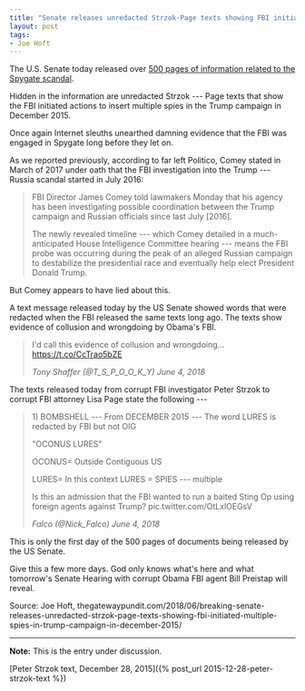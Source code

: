 ```yaml
---
title: "Senate releases unredacted Strzok-Page texts showing FBI initiated MULTIPLE SPIES in Trump campaign in December 2015"
layout: post
tags:
- Joe Hoft
---
```


The U.S. Senate today released over [500 pages of information related to the Spygate scandal](https://www.hsgac.senate.gov/wp-content/uploads/imo/media/doc/Appendix%20C%20-%20Documents.pdf).

Hidden in the information are unredacted Strzok --- Page texts that show the FBI initiated actions to insert multiple spies in the Trump campaign in December 2015.

Once again Internet sleuths unearthed damning evidence that the FBI was engaged in Spygate long before they let on.

As we reported previously, according to far left Politico, Comey stated in March of 2017 under oath that the FBI investigation into the Trump --- Russia scandal started in July 2016:

> FBI Director James Comey told lawmakers Monday that his agency has been investigating possible coordination between the Trump campaign and Russian officials since last July [2016].
>
> The newly revealed timeline --- which Comey detailed in a much-anticipated House Intelligence Committee hearing --- means the FBI probe was occurring during the peak of an alleged Russian campaign to destabilize the presidential race and eventually help elect President Donald Trump.

But Comey appears to have lied about this.

A text message released today by the US Senate showed words that were redacted when the FBI released the same texts long ago. The texts show evidence of collusion and wrongdoing by Obama's FBI.

> I'd call this evidence of collusion and wrongdoing... https://t.co/CcTrao5bZE
>
> <cite>Tony Shaffer (@T\_S\_P\_O\_O\_K\_Y) June 4, 2018</cite>

The texts released today from corrupt FBI investigator Peter Strzok to corrupt FBI attorney Lisa Page state the following ---

> 1\) BOMBSHELL --- From DECEMBER 2015 --- The word LURES is redacted by FBI but not OIG
>
> "OCONUS LURES"
>
> OCONUS= Outside Contiguous US
>
> LURES= In this context LURES = SPIES --- multiple
>
> Is this an admission that the FBI wanted to run a baited Sting Op using foreign agents against Trump? pic.twitter.com/OtLxlOEGsV
>
> <cite>Falco (@Nick\_Falco) June 4, 2018</cite>

This is only the first day of the 500 pages of documents being released by the US Senate.

Give this a few more days. God only knows what's here and what tomorrow's Senate Hearing with corrupt Obama FBI agent Bill Preistap will reveal.

Source: Joe Hoft, thegatewaypundit.com/2018/06/breaking-senate-releases-unredacted-strzok-page-texts-showing-fbi-initiated-multiple-spies-in-trump-campaign-in-december-2015/

---

**Note:** This is the entry under discussion.

[Peter Strzok text, December 28, 2015]({% post_url 2015-12-28-peter-strzok-text %})
